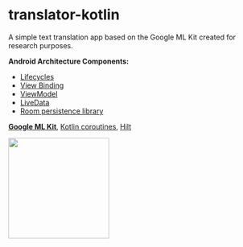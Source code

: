 # translator-kotlin
A simple text translation app based on the Google ML Kit created for research purposes.

**Android Architecture Components:**
* [Lifecycles](https://developer.android.com/topic/libraries/architecture/lifecycle)
* [View Binding](https://developer.android.com/topic/libraries/view-binding)
* [ViewModel](https://developer.android.com/topic/libraries/architecture/viewmodel)
* [LiveData](https://developer.android.com/topic/libraries/architecture/livedata)
* [Room persistence library](https://developer.android.com/training/data-storage/room)

[**Google ML Kit**](https://developers.google.com/ml-kit/language/translation),
[Kotlin coroutines](https://developer.android.com/kotlin/coroutines),
[Hilt](https://developer.android.com/training/dependency-injection/hilt-android)

<img src="app.gif" width="200px">
